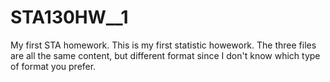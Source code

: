 # STA130HW__1
My first STA homework.
This is my first statistic howework.
The three files are all the same content, but different format since I don't know which type of format you prefer. 
